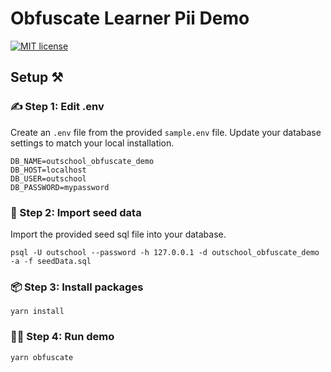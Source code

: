 # Obfuscate Learner Pii Demo
[![MIT license](https://img.shields.io/badge/License-MIT-blue.svg)](https://lbesson.mit-license.org/)

## Setup ⚒

### ✍️ Step 1: Edit .env
Create an `.env` file from the provided `sample.env` file. Update your database settings to match your local installation.

```
DB_NAME=outschool_obfuscate_demo
DB_HOST=localhost
DB_USER=outschool
DB_PASSWORD=mypassword
```

### 🌱 Step 2: Import seed data
Import the provided seed sql file into your database.

```
psql -U outschool --password -h 127.0.0.1 -d outschool_obfuscate_demo -a -f seedData.sql
```

### 📦 Step 3: Install packages
```
yarn install
```

### 🏃‍♀️ Step 4: Run demo

```
yarn obfuscate
```



